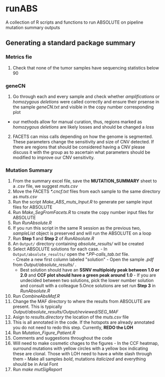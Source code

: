 # runABS
A collection of R scripts and functions to run ABSOLUTE on pipeline mutation summary outputs


## Generating a standard package summary

### Metrics fie
1. Check that none of the tumor samples have sequencing statistics below 90

### geneCN
1. Go through each and every sample and check whether *amplifications* or *homozygous deletions* were called correctly and ensure their prsense in the sample *geneCN.txt* and visible in the copy number corresponding plot
  - our methods allow for manual curation, thus, regions marked as *homozygous deletions* are likely losses and should be changed a *loss*
2. FACETS can miss calls depending on how the genome is segmented.  These parameters change the sensitivity and size of CNV detected.  If there are regions that should be considered having a CNV please discuss it with the group as to ascertain what parameters should be modified to improve our CNV sensitivity.

### Mutation Summary
1. From the summary excel file, save the **MUTATION_SUMMARY** sheet to a .csv file, we suggest *muts.csv*
2. Move the FACETS *\*.cncf.txt* files from each sample to the same directory as *muts.csv*
3. Run the script *Make_ABS_muts_Input.R* to generate per sample input files for ABSOLUTE
4. Run *Make_SegFromFacets.R* to create the copy number input files for ABSOLUTE
5. Run *RunAbsolute.R*
  1. If you run this script in the same R session as the previous two, *sampleList* object is preserved and will run the ABSOLUTE on a loop
  2. Run **Step 1** and **Step 2** of *RunAbsolute.R*
  3. An `Output/` directory containing *absolute_results/* will be created
  4. Select ABSOLUTE solutions for each case.
    - In `Output/absolute_results/` open the *\*.PP-calls_tab.txt* file.  
    - Create a new first column labeled "solution"
    - Open the sample *.pdf* from *Output/absolute_results/* .  
      + Best solution should have an **SSNV multiploidy peak between 1.0 or 2.0** and **CCF plot should have a green peak around 1.0**
    - If you are undecided between two solutions, pick the lower number solution and consult with a colleague
  5.Once solutions are set run **Step 3** in *RunAbsolute.R*
6. Run *CombineAbsMaf.R*
  1. Change the MAF directory to where the results from ABSOLUTE are present. This is typically *Output/absolute_results/Output/reviewed/SEG_MAF*
  2. Asign to *results.directory* the location of the *muts.csv* file
  3. This is all annotated in the code.  If the hotspots are already annotated you do not need to redo this step.  Currently, **REDO the LOH**
7. Run *Mutation_Figure_Patient.R*
  1. Comments and suggestions throughout the code
  2. Will need to make cosmetic chages to the figures
    - In the CCF heatmap, surround mutations with yellow circles with a yellow box indicating these are clonal.  Those with LOH need to have a white slash through them
    - Make all samples *bold*, mutations *italicized* and everything should be in Arial Font
8. Run *make mutSigReport*
